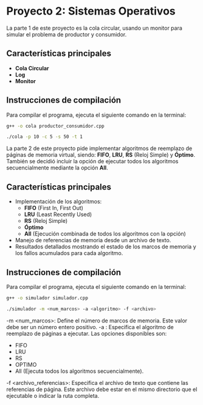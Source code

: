 # Proyecto 2: Sistemas Operativos

La parte 1 de este proyecto es la cola circular, usando un monitor para simular el problema de productor y consumidor.
## Características principales
  - **Cola Circular**
  - **Log**
  - **Monitor**
## Instrucciones de compilación
Para compilar el programa, ejecuta el siguiente comando en la terminal:
```bash
g++ -o cola productor_consumidor.cpp
```
```bash
./cola -p 10 -c 5 -s 50 -t 1
```

La parte 2 de este proyecto pide implementar algoritmos de reemplazo de páginas de memoria virtual, siendo: **FIFO**, **LRU**, **RS** (Reloj Simple) y **Óptimo**. También se decidió incluir la opción de ejecutar todos los algoritmos secuencialmente mediante la opción **All**. 
## Características principales
- Implementación de los algoritmos:
  - **FIFO** (First In, First Out)
  - **LRU** (Least Recently Used)
  - **RS** (Reloj Simple)
  - **Óptimo**
  - **All** (Ejecución combinada de todos los algoritmos con la opción)
- Manejo de referencias de memoria desde un archivo de texto.
- Resultados detallados mostrando el estado de los marcos de memoria y los fallos acumulados para cada algoritmo.

## Instrucciones de compilación
Para compilar el programa, ejecuta el siguiente comando en la terminal:

```bash
g++ -o simulador simulador.cpp
```
```bash
./simulador -m <num_marcos> -a <algoritmo> -f <archivo>
```
-m <num_marcos>: Define el número de marcos de memoria. Este valor debe ser un número entero positivo.
-a <algoritmo>: Especifica el algoritmo de reemplazo de páginas a ejecutar. Las opciones disponibles son:
- FIFO
- LRU
- RS
- OPTIMO
- All (Ejecuta todos los algoritmos secuencialmente).

-f <archivo_referencias>: Especifica el archivo de texto que contiene las referencias de página. Este archivo debe estar en el mismo directorio que el ejecutable o indicar la ruta completa.
